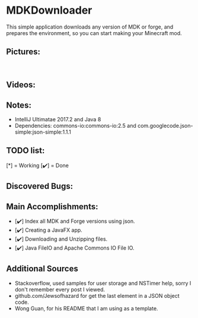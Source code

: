 # MDKDownloader
This simple application downloads any version of MDK or forge, and prepares the environment, so you can start making your Minecraft mod.

## Pictures:
<p>

</p><br>

## Videos:
<blockquote class="imgur-embed-pub" lang="en" data-id="a/S7D9N"><a href="//imgur.com/S7D9N"></a></blockquote><script async src="//s.imgur.com/min/embed.js" charset="utf-8"></script>

## Notes:
- IntelliJ Ultimatae 2017.2 and Java 8
- Dependencies: commons-io:commons-io:2.5 and com.googlecode.json-simple:json-simple:1.1.1

## TODO list:

[*] = Working [✔️] = Done

## Discovered Bugs:

## Main Accomplishments:
- [✔️] Index all MDK and Forge versions using json.
- [✔️] Creating a JavaFX app.
- [✔️] Downloading and Unzipping files.
- [✔️] Java FileIO and Apache Commons IO File IO.

## Additional Sources
- Stackoverflow, used samples for user storage and NSTimer help, sorry I don't remember every post I viewed.
- github.com/Jewsofhazard for get the last element in a JSON object code.
- Wong Guan, for his README that I am using as a template.
